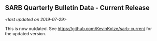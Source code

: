 
<!-- README.md is generated from README.Rmd. Please edit that file -->

## SARB Quarterly Bulletin Data - Current Release

*\<last updated on 2019-07-29\>*

This is now outdated. See <https://github.com/KevinKotze/sarb-current> for the updated version.

